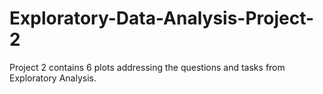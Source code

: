 # Exploratory-Data-Analysis-Project-2
Project 2 contains 6 plots addressing the questions and tasks from Exploratory Analysis.
